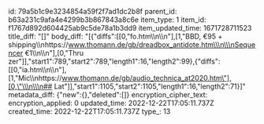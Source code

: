 id: 79a5b1c9e3234854a59f2f7ad1dc2b8f
parent_id: b63a231c9afa4e4299b3b867843a8c6e
item_type: 1
item_id: f1767d892d604425ab9c5de78a1b3dd9
item_updated_time: 1671728711523
title_diff: "[]"
body_diff: "[{\"diffs\":[[0,\"fo.htm\\\n\\\n\"],[1,\"BBD, €95 + shipping\\\nhttps://www.thomann.de/gb/dreadbox_antidote.htm\\\n\\\nSequencer €1\\\n\\\n\"],[0,\"Thru zer\"]],\"start1\":789,\"start2\":789,\"length1\":16,\"length2\":99},{\"diffs\":[[0,\"ia.htm\\\n\\\n\"],[1,\"Mic\\\nhttps://www.thomann.de/gb/audio_technica_at2020.htm\"],[0,\"\\\n\\\n## Lat\"]],\"start1\":1105,\"start2\":1105,\"length1\":16,\"length2\":71}]"
metadata_diff: {"new":{},"deleted":[]}
encryption_cipher_text: 
encryption_applied: 0
updated_time: 2022-12-22T17:05:11.737Z
created_time: 2022-12-22T17:05:11.737Z
type_: 13